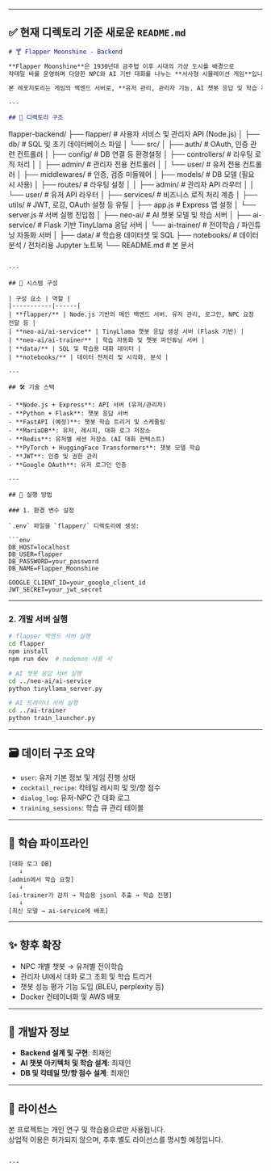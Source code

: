 
---

## ✅ 현재 디렉토리 기준 새로운 `README.md`

```md
# 🍸 Flapper Moonshine - Backend

**Flapper Moonshine**은 1930년대 금주법 이후 시대의 가상 도시를 배경으로  
칵테일 바를 운영하며 다양한 NPC와 AI 기반 대화를 나누는 **서사형 시뮬레이션 게임**입니다.

본 레포지토리는 게임의 백엔드 서버로, **유저 관리, 관리자 기능, AI 챗봇 응답 및 학습 자동화**까지 포함됩니다.

---

## 📁 디렉토리 구조

```
flapper-backend/
├── flapper/                 # 사용자 서비스 및 관리자 API (Node.js)
│   ├── db/                  # SQL 및 초기 데이터베이스 파일
│   └── src/
│       ├── auth/            # OAuth, 인증 관련 컨트롤러
│       ├── config/          # DB 연결 등 환경설정
│       ├── controllers/     # 라우팅 로직 처리
│       │   ├── admin/       # 관리자 전용 컨트롤러
│       │   └── user/        # 유저 전용 컨트롤러
│       ├── middlewares/     # 인증, 검증 미들웨어
│       ├── models/          # DB 모델 (필요 시 사용)
│       ├── routes/          # 라우팅 설정
│       │   ├── admin/       # 관리자 API 라우터
│       │   └── user/        # 유저 API 라우터
│       ├── services/        # 비즈니스 로직 처리 계층
│       ├── utils/           # JWT, 로깅, OAuth 설정 등 유틸
│       ├── app.js           # Express 앱 설정
│       └── server.js        # 서버 실행 진입점
│
├── neo-ai/                  # AI 챗봇 모델 및 학습 서버
│   ├── ai-service/          # Flask 기반 TinyLlama 응답 서버
│   └── ai-trainer/          # 전이학습 / 파인튜닝 자동화 서버
│
├── data/                    # 학습용 데이터셋 및 SQL
├── notebooks/               # 데이터 분석 / 전처리용 Jupyter 노트북
└── README.md                # 본 문서
```

---

## 🧠 시스템 구성

| 구성 요소 | 역할 |
|-----------|------|
| **flapper/** | Node.js 기반의 메인 백엔드 서버. 유저 관리, 로그인, NPC 요청 전달 등 |
| **neo-ai/ai-service** | TinyLlama 챗봇 응답 생성 서버 (Flask 기반) |
| **neo-ai/ai-trainer** | 학습 자동화 및 챗봇 파인튜닝 서버 |
| **data/** | SQL 및 학습용 대화 데이터 |
| **notebooks/** | 데이터 전처리 및 시각화, 분석 |

---

## 🛠 기술 스택

- **Node.js + Express**: API 서버 (유저/관리자)
- **Python + Flask**: 챗봇 응답 서버
- **FastAPI (예정)**: 챗봇 학습 트리거 및 스케줄링
- **MariaDB**: 유저, 레시피, 대화 로그 저장소
- **Redis**: 유저별 세션 저장소 (AI 대화 컨텍스트)
- **PyTorch + HuggingFace Transformers**: 챗봇 모델 학습
- **JWT**: 인증 및 권한 관리
- **Google OAuth**: 유저 로그인 인증

---

## 🚀 실행 방법

### 1. 환경 변수 설정

`.env` 파일을 `flapper/` 디렉토리에 생성:

```env
DB_HOST=localhost
DB_USER=flapper
DB_PASSWORD=your_password
DB_NAME=Flapper_Moonshine

GOOGLE_CLIENT_ID=your_google_client_id
JWT_SECRET=your_jwt_secret
```

---

### 2. 개발 서버 실행

```bash
# flapper 백엔드 서버 실행
cd flapper
npm install
npm run dev  # nodemon 사용 시

# AI 챗봇 응답 서버 실행
cd ../neo-ai/ai-service
python tinyllama_server.py

# AI 트레이너 서버 실행
cd ../ai-trainer
python train_launcher.py
```

---

## 🗃 데이터 구조 요약

- `user`: 유저 기본 정보 및 게임 진행 상태
- `cocktail_recipe`: 칵테일 레시피 및 맛/향 점수
- `dialog_log`: 유저-NPC 간 대화 로그
- `training_sessions`: 학습 큐 관리 테이블

---

## 🔄 학습 파이프라인

```text
[대화 로그 DB]
   ↓
[admin에서 학습 요청]
   ↓
[ai-trainer가 감지 → 학습용 jsonl 추출 → 학습 진행]
   ↓
[최신 모델 → ai-service에 배포]
```

---

## ✨ 향후 확장

- NPC 개별 챗봇 → 유저별 전이학습
- 관리자 UI에서 대화 로그 조회 및 학습 트리거
- 챗봇 성능 평가 기능 도입 (BLEU, perplexity 등)
- Docker 컨테이너화 및 AWS 배포

---

## 👤 개발자 정보

- **Backend 설계 및 구현**: 최재인
- **AI 챗봇 아키텍처 및 학습 설계**: 최재인
- **DB 및 칵테일 맛/향 점수 설계**: 최재인

---

## 📄 라이선스

본 프로젝트는 개인 연구 및 학습용으로만 사용됩니다.  
상업적 이용은 허가되지 않으며, 추후 별도 라이선스를 명시할 예정입니다.
```

---
